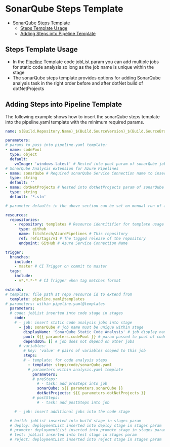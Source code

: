 # SonarQube Steps Template

- [SonarQube Steps Template](#sonarqube-steps-template)
  - [Steps Template Usage](#steps-template-usage)
  - [Adding Steps into Pipeline Template](#adding-steps-into-pipeline-template)

## Steps Template Usage

- In the [Pipeline](../../pipeline.md) Template code jobList param you can add multiple jobs for static code analysis so long as the job name is unique within the stage
- The sonarQube steps template provides options for adding SonarQube analysis task in the right order before and after dotNet build of dotNetProjects

## Adding Steps into Pipeline Template

The following example shows how to insert the sonarQube steps template into the pipeline.yaml template with the minimum required params.

```yml
name: $(Build.Repository.Name)_$(Build.SourceVersion)_$(Build.SourceBranchName) # name is the format for $(Build.BuildNumber)

parameters:
# params to pass into pipeline.yaml template:
- name: codePool
  type: object
  default:
    vmImage: 'windows-latest' # Nested into pool param of sonarQube job
# SonarQube Analysis extension for Azure Pipelines
- name: sonarQube # Required sonarQube Service Connection name to insert steps
  type: string
  default: ''
- name: dotNetProjects # Nested into dotNetProjects param of sonarQube steps. Can be Visual Studio solution (*.sln) or dotNet projects (*.csproj) to build for SonarQube analysis
  type: string
  default: '*.sln'

# parameter defaults in the above section can be set on manual run of a pipeline to override

resources:
  repositories:
    - repository: templates # Resource identitifier for template usage
      type: github
      name: fitchtech/AzurePipelines # This repository
      ref: refs/tags/v1 # The tagged release of the repository
      endpoint: GitHub # Azure Service Connection Name

trigger:
  branches:
    include:
    - master # CI Trigger on commit to master
  tags:
    include:
    - v*.*.*-* # CI Trigger when tag matches format

extends:
# template: file path at repo resource id to extend from
  template: pipeline.yaml@templates
# parameters: within pipeline.yaml@templates
  parameters:
  # code: jobList inserted into code stage in stages
    code:
    # - job: insert static code analysis jobs into stage
      - job: sonarQube # job name must be unique within stage
        displayName: 'SonarQube Static Code Analysis' # job display name
        pool: ${{ parameters.codePool }} # param passed to pool of code jobs
        dependsOn: [] # job does not depend on other jobs
      # variables:
        # key: 'value' # pairs of variables scoped to this job
        steps:
        # - template: for code analysis steps
          - template: steps/code/sonarQube.yaml
          # parameters within analysis.yaml template
            parameters:
            # preSteps: 
              # - task: add preSteps into job
              sonarQube: ${{ parameters.sonarQube }}
              dotNetProjects: ${{ parameters.dotNetProjects }}
            # postSteps:
              # - task: add postSteps into job

    # - job: insert additional jobs into the code stage

  # build: jobList inserted into build stage in stages param
  # deploy: deploymentList inserted into deploy stage in stages param
  # promote: deploymentList inserted into promote stage in stages param
  # test: jobList inserted into test stage in stages param
  # reject: deploymentList inserted into reject stage in stages param

```
